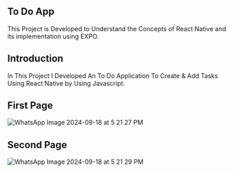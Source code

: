 ## **To Do App**
This Project is Developed to Understand the Concepts of React Native and its implementation using EXPO.

## **Introduction**
In This Project I Developed An To Do Application To Create & Add Tasks Using React Native by Using Javascript.

## **First Page**
![WhatsApp Image 2024-09-18 at 5 21 27 PM](https://github.com/user-attachments/assets/4885169b-63d0-4349-987d-356c623880a4)

## **Second Page**
![WhatsApp Image 2024-09-18 at 5 21 29 PM](https://github.com/user-attachments/assets/1368f7ac-cf00-4fe5-8851-69f2298e86ac)


